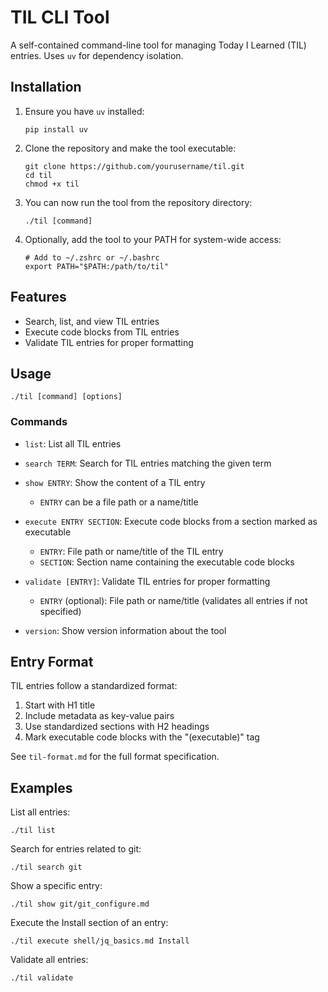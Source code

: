 # TIL CLI Tool

A self-contained command-line tool for managing Today I Learned (TIL) entries. Uses `uv` for dependency isolation.

## Installation

1. Ensure you have `uv` installed:
   ```
   pip install uv
   ```

2. Clone the repository and make the tool executable:
   ```
   git clone https://github.com/yourusername/til.git
   cd til
   chmod +x til
   ```

3. You can now run the tool from the repository directory:
   ```
   ./til [command]
   ```

4. Optionally, add the tool to your PATH for system-wide access:
   ```
   # Add to ~/.zshrc or ~/.bashrc
   export PATH="$PATH:/path/to/til"
   ```

## Features

- Search, list, and view TIL entries
- Execute code blocks from TIL entries
- Validate TIL entries for proper formatting

## Usage

```
./til [command] [options]
```

### Commands

- `list`: List all TIL entries

- `search TERM`: Search for TIL entries matching the given term

- `show ENTRY`: Show the content of a TIL entry
  - `ENTRY` can be a file path or a name/title

- `execute ENTRY SECTION`: Execute code blocks from a section marked as executable
  - `ENTRY`: File path or name/title of the TIL entry
  - `SECTION`: Section name containing the executable code blocks

- `validate [ENTRY]`: Validate TIL entries for proper formatting
  - `ENTRY` (optional): File path or name/title (validates all entries if not specified)

- `version`: Show version information about the tool

## Entry Format

TIL entries follow a standardized format:

1. Start with H1 title
2. Include metadata as key-value pairs
3. Use standardized sections with H2 headings
4. Mark executable code blocks with the "(executable)" tag

See `til-format.md` for the full format specification.

## Examples

List all entries:
```
./til list
```

Search for entries related to git:
```
./til search git
```

Show a specific entry:
```
./til show git/git_configure.md
```

Execute the Install section of an entry:
```
./til execute shell/jq_basics.md Install
```

Validate all entries:
```
./til validate
```
